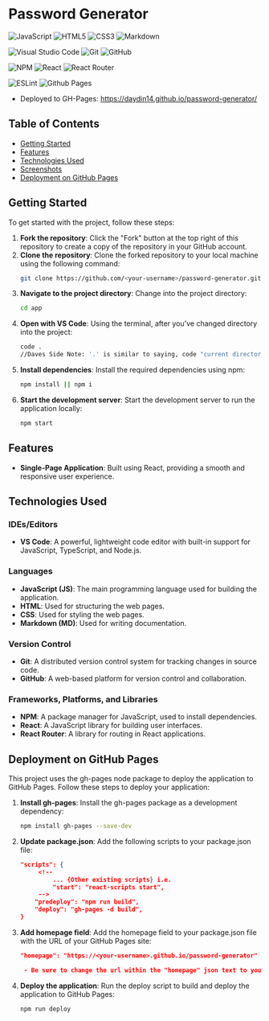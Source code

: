 # Password Generator

![JavaScript](https://img.shields.io/badge/javascript-%23323330.svg?style=for-the-badge&logo=javascript&logoColor=%23F7DF1E)
![HTML5](https://img.shields.io/badge/html5-%23E34F26.svg?style=for-the-badge&logo=html5&logoColor=white)
![CSS3](https://img.shields.io/badge/css3-%231572B6.svg?style=for-the-badge&logo=css3&logoColor=white)
![Markdown](https://img.shields.io/badge/markdown-%23000000.svg?style=for-the-badge&logo=markdown&logoColor=white)

![Visual Studio Code](https://img.shields.io/badge/Visual%20Studio%20Code-0078d7.svg?style=for-the-badge&logo=visual-studio-code&logoColor=white)
![Git](https://img.shields.io/badge/git-%23F05033.svg?style=for-the-badge&logo=git&logoColor=white)
![GitHub](https://img.shields.io/badge/github-%23121011.svg?style=for-the-badge&logo=github&logoColor=white)

![NPM](https://img.shields.io/badge/NPM-%23CB3837.svg?style=for-the-badge&logo=npm&logoColor=white)
![React](https://img.shields.io/badge/react-%2320232a.svg?style=for-the-badge&logo=react&logoColor=%2361DAFB)
![React Router](https://img.shields.io/badge/React_Router-CA4245?style=for-the-badge&logo=react-router&logoColor=white)

![ESLint](https://img.shields.io/badge/ESLint-4B3263?style=for-the-badge&logo=eslint&logoColor=white)
![Github Pages](https://img.shields.io/badge/github%20pages-121013?style=for-the-badge&logo=github&logoColor=white)

- Deployed to GH-Pages: https://daydin14.github.io/password-generator/

## Table of Contents

- [Getting Started](#getting-started)
- [Features](#features)
- [Technologies Used](#technologies-used)
- [Screenshots](#screenshots)
- [Deployment on GitHub Pages](#deployment-on-github-pages)

## Getting Started

To get started with the project, follow these steps:

1. **Fork the repository**: Click the "Fork" button at the top right of this repository to create a copy of the repository in your GitHub account.
2. **Clone the repository**: Clone the forked repository to your local machine using the following command:
   ```bash
   git clone https://github.com/<your-username>/password-generator.git
   ```
3. **Navigate to the project directory**: Change into the project directory:
   ```bash
   cd app
   ```
4. **Open with VS Code**: Using the terminal, after you've changed directory into the project:
   ```bash
   code .
   //Daves Side Note: '.' is similar to saying, code "current directory"
   ```
5. **Install dependencies**: Install the required dependencies using npm:
   ```bash
   npm install || npm i
   ```
6. **Start the development server**: Start the development server to run the application locally:
   ```bash
   npm start
   ```

## Features

- **Single-Page Application**: Built using React, providing a smooth and responsive user experience.

## Technologies Used

### IDEs/Editors

- **VS Code**: A powerful, lightweight code editor with built-in support for JavaScript, TypeScript, and Node.js.

### Languages

- **JavaScript (JS)**: The main programming language used for building the application.
- **HTML**: Used for structuring the web pages.
- **CSS**: Used for styling the web pages.
- **Markdown (MD)**: Used for writing documentation.

### Version Control

- **Git**: A distributed version control system for tracking changes in source code.
- **GitHub**: A web-based platform for version control and collaboration.

### Frameworks, Platforms, and Libraries

- **NPM**: A package manager for JavaScript, used to install dependencies.
- **React**: A JavaScript library for building user interfaces.
- **React Router**: A library for routing in React applications.

<!-- ## Screenshots

<img src="./Assets/screenshots/.png" alt="Home Page" width="400"/>
<img src="./Assets/screenshots/.png" alt="" width="400"/> -->

## Deployment on GitHub Pages

This project uses the gh-pages node package to deploy the application to GitHub Pages.
Follow these steps to deploy your application:

1. **Install gh-pages**: Install the gh-pages package as a development dependency:
   ```bash
   npm install gh-pages --save-dev
   ```
2. **Update package.json**: Add the following scripts to your package.json file:
   ```json
   "scripts": {
        <!--
            ... {Other existing scripts} i.e.
            "start": "react-scripts start",
        -->
       "predeploy": "npm run build",
       "deploy": "gh-pages -d build",
   }
   ```
3. **Add homepage field**: Add the homepage field to your package.json file with the URL of your GitHub Pages site:

   ```json
   "homepage": "https://<your-username>.github.io/password-generator"

    - Be sure to change the url within the "homepage" json text to your GitHub username
   ```

4. **Deploy the application**: Run the deploy script to build and deploy the application to GitHub Pages:
   ```bash
   npm run deploy
   ```

